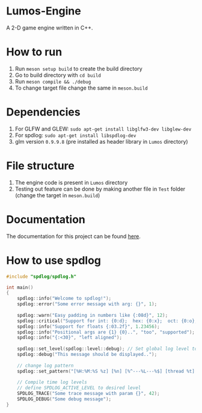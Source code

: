 # Lumos-Engine
A 2-D game engine written in C++.

# How to run
1. Run `meson setup build` to create the build directory
2. Go to build directory with `cd build`
3. Run `meson compile && ./debug`
4. To change target file change the same in `meson.build`

# Dependencies
1. For GLFW and GLEW: `sudo apt-get install libglfw3-dev libglew-dev`
2. For spdlog: `sudo apt-get install libspdlog-dev`
3. glm version `0.9.9.8` (pre installed as header library in `Lumos` directory)

# File structure
1. The engine code is present in `Lumos` directory
2. Testing out feature can be done by making another file in `Test` folder (change the target in `meson.build`)

# Documentation
The documentation for this project can be found [here](https://lambert-crypto.github.io/Lumos-Docs/).

# How to use spdlog
```cpp
#include "spdlog/spdlog.h"

int main() 
{
    spdlog::info("Welcome to spdlog!");
    spdlog::error("Some error message with arg: {}", 1);
    
    spdlog::warn("Easy padding in numbers like {:08d}", 12);
    spdlog::critical("Support for int: {0:d};  hex: {0:x};  oct: {0:o}; bin: {0:b}", 42);
    spdlog::info("Support for floats {:03.2f}", 1.23456);
    spdlog::info("Positional args are {1} {0}..", "too", "supported");
    spdlog::info("{:<30}", "left aligned");
    
    spdlog::set_level(spdlog::level::debug); // Set global log level to debug
    spdlog::debug("This message should be displayed..");    
    
    // change log pattern
    spdlog::set_pattern("[%H:%M:%S %z] [%n] [%^---%L---%$] [thread %t] %v");
    
    // Compile time log levels
    // define SPDLOG_ACTIVE_LEVEL to desired level
    SPDLOG_TRACE("Some trace message with param {}", 42);
    SPDLOG_DEBUG("Some debug message");
}
```
